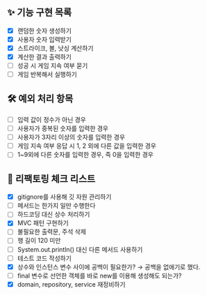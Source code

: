 ## ✨ 기능 구현 목록

- [x]  랜덤한 숫자 생성하기
- [x]  사용자 숫자 입력받기
- [x]  스트라이크, 볼, 낫싱 계산하기
- [x]  계산한 결과 출력하기
- [ ]  성공 시 게임 지속 여부 묻기
- [ ]  게임 반복해서 실행하기

## 🛠 예외 처리 항목

- [ ]  입력 값이 정수가 아닌 경우
- [ ]  사용자가 중복된 숫자를 입력한 경우
- [ ]  사용자가 3자리 이상의 숫자를 입력한 경우
- [ ]  게임 지속 여부 응답 시 1, 2 외에 다른 값을 입력한 경우
- [ ]  1~9외에 다른 숫자를 입력한 경우, 즉 0을 입력한 경우

## 💫 리팩토링 체크 리스트

- [x]  gitignore를 사용해 깃 자원 관리하기
- [ ]  메서드는 한가지 일만 수행한다
- [ ]  하드코딩 대신 상수 처리하기
- [x]  MVC 패턴 구현하기
- [ ]  불필요한 출력문, 주석 삭제
- [ ]  행 길이 120 미만
- [ ]  System.out.println() 대신 다른 메서드 사용하기
- [ ]  테스트 코드 작성하기
- [x]  상수와 인스턴스 변수 사이에 공백이 필요한가? → 공백을 없애기로 했다.
- [ ]  final 변수로 선언한 객체를 바로 new를 이용해 생성해도 되는가?
- [x]  domain, repository, service 재정비하기